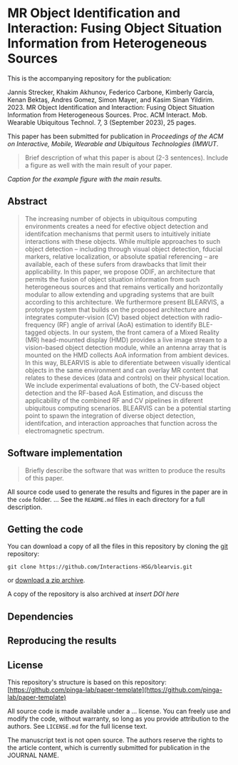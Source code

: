 # MR Object Identification and Interaction: Fusing Object Situation Information from Heterogeneous Sources

This is the accompanying repository for the publication:

Jannis Strecker, Khakim Akhunov, Federico Carbone, Kimberly García, Kenan Bektaş, Andres Gomez, Simon Mayer, and Kasim Sinan Yildirim. 2023. MR Object Identification and Interaction: Fusing Object Situation Information from Heterogeneous
Sources. Proc. ACM Interact. Mob. Wearable Ubiquitous Technol. 7, 3 (September 2023), 25 pages.

This paper has been submitted for publication in *Proceedings of the ACM on Interactive, Mobile, Wearable and Ubiquitous Technologies (IMWUT*.

> Brief description of what this paper is about (2-3 sentences). Include a
> figure as well with the main result of your paper.



*Caption for the example figure with the main results.*


## Abstract
> The increasing number of objects in ubiquitous computing environments creates a need for efective object detection and identifcation mechanisms that permit users to intuitively initiate interactions with these objects. While multiple approaches to such object detection – including through visual object detection, fducial markers, relative localization, or absolute spatial referencing – are available, each of these sufers from drawbacks that limit their applicability. In this paper, we propose ODIF, an architecture that permits the fusion of object situation information from such heterogeneous sources and that remains vertically and horizontally modular to allow extending and upgrading systems that are built according to this architecture. We furthermore present BLEARVIS, a prototype system that builds on the proposed architecture and integrates computer-vision (CV) based object detection with radio-frequency (RF) angle of arrival (AoA) estimation to identify BLE-tagged objects. In our system, the front camera of a Mixed Reality (MR) head-mounted display (HMD) provides a live image stream to a vision-based object detection module, while an antenna array that is mounted on the HMD collects AoA information from ambient devices. In this way, BLEARVIS is able to diferentiate between visually identical objects in the same environment and can overlay MR content that relates to these devices (data and controls) on their physical location. We include experimental evaluations of both, the CV-based object detection and the RF-based AoA Estimation, and discuss the applicability of the combined RF and CV pipelines in diferent ubiquitous computing scenarios. BLEARVIS can be a potential starting point to spawn the integration of diverse object detection, identifcation, and interaction approaches that function across the electromagnetic spectrum.

## Software implementation

> Briefly describe the software that was written to produce the results of this
> paper.

All source code used to generate the results and figures in the paper are in
the `code` folder.
...
See the `README.md` files in each directory for a full description.


## Getting the code

You can download a copy of all the files in this repository by cloning the
[git](https://git-scm.com/) repository:

    git clone https://github.com/Interactions-HSG/blearvis.git

or [download a zip archive](https://github.com/Interactions-HSG/blearvis/archive/master.zip).

A copy of the repository is also archived at *insert DOI here*


## Dependencies




## Reproducing the results




## License

This repository's structure is based on this repository: [https://github.com/pinga-lab/paper-template](https://github.com/pinga-lab/paper-template)

All source code is made available under a ... license. You can freely
use and modify the code, without warranty, so long as you provide attribution
to the authors. See `LICENSE.md` for the full license text.

The manuscript text is not open source. The authors reserve the rights to the
article content, which is currently submitted for publication in the
JOURNAL NAME.
